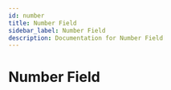 ```yaml
---
id: number
title: Number Field
sidebar_label: Number Field
description: Documentation for Number Field
---
```


# Number Field
